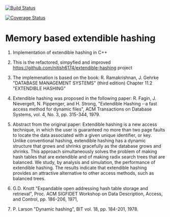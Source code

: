 [![Build Status](https://travis-ci.org/romz-pl/extendible-hashing.svg?branch=master)](https://travis-ci.org/romz-pl/extendible-hashing)

[![Coverage Status](https://coveralls.io/repos/github/romz-pl/extendible-hashing/badge.svg?branch=master)](https://coveralls.io/github/romz-pl/extendible-hashing?branch=master)

# Memory based extendible hashing

1. Implementation of extendible hashing in C++

2. This is the refactored, simpyfied and  improved https://github.com/nitish6174/extendible-hashing project

3. The implemenation is based on the book:
R. Ramakrishnan, J. Gehrke "DATABASE MANAGEMENT SYSTEMS" (third edition)
Chapter 11.2 "EXTENDIBLE HASHING"

4. Extendible hashing was proposed in the following paper:
R. Fagin, J. Nievergelt, N. Pippenger, and H. Strong, "Extendible Hashing -·a fast access
method for dynamic files",  ACM Transactions on Database Systems, 
vol. 4, No. 3, pp. 315-344, 1979.

5. Abstract from the original paper:
Extendible hashing is a new access technique, in which the user is guaranteed no more than two page faults to locate the data associated with a given unique identifier, or key. Unlike conventional hashing, extendible hashing has a dynamic structure that grows and shrinks gracefully as the database grows and shrinks. This approach simultaneously solves the problem of making hash tables that are extendible and of making radix search trees that are balanced. We study, by analysis and simulation, the performance of extendible hashing. The results indicate that extendible hashing provides an attractive alternative to other access methods, such as balanced trees.

6. G.D. Knott "Expandable open addressing hash table storage and retrieval", Proc. ACM SIGFIDET
Workshop on Data Description, Access, and Control, pp. 186-206, 1971,

7. P. Larson "Dynamic hashing", BIT vol. 18, pp. 184-201, 1978.

